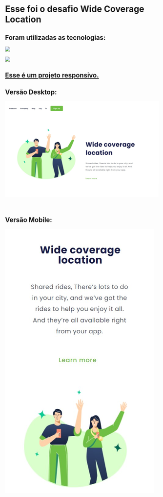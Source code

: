 <h1>Esse foi o desafio Wide Coverage Location</h1>
<h2>Foram utilizadas as tecnologias:</h2>
<p><img src="https://img.shields.io/badge/HTML-239120?style=for-the-badge&logo=html5&logoColor=white"/></p>
<p><img src="https://img.shields.io/badge/CSS-239120?&style=for-the-badge&logo=css3&logoColor=white"/></p>
<h2> <strong> <u> Esse é um projeto responsivo. </u> </strong> </h2>
<h2><strong></strong>Versão Desktop:</strong></h2>
<p> <img src="https://github.com/andrebravo01/desafio-css/blob/master/img/wide-coverage-desktop.jpg?raw=true"/></p>
<br>
<h2><strong></strong>Versão Mobile:</strong></h2>
<p> <img src="https://github.com/andrebravo01/desafio-css/blob/master/img/Wide-coverage-mobile.jpg?raw=true"/></p>


